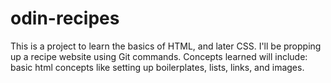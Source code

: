 # odin-recipes
This is a project to learn the basics of HTML, and later CSS.
I'll be propping up a recipe website using Git commands.
Concepts learned will include: basic html concepts like setting up boilerplates, lists, links, and images.
